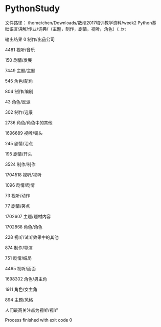 # PythonStudy
文件路径：
/home/chen/Downloads/数挖2017培训教学资料/week2 Python基础语言讲解/作业/词典/（主题，制作，剧情，视听，角色）/..txt

输出结果
0 制作/出品公司

4481 视听/音乐

150 剧情/发展

7449 主题/主题

545 角色/配角

804 制作/编剧

43 角色/反派

302 制作/选景

2736 角色/角色中的其他

1696689 视听/镜头

245 剧情/泪点

195 剧情/开头

3524 制作/制作

1704518 视听/视听

1096 剧情/剧情

73 视听/动作

77 剧情/笑点

1702607 主题/题材内容

1702868 角色/角色

228 视听/试听效果中的其他

874 制作/导演

751 剧情/结局

4465 视听/画面

1698302 角色/男主角

1911 角色/女主角

894 主题/风格

人们最高关注点为视听/视听

Process finished with exit code 0
